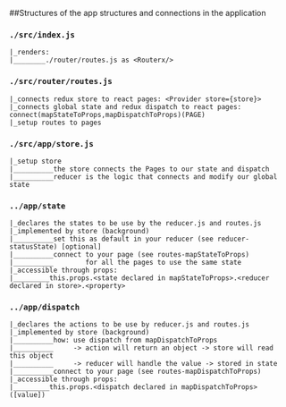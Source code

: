 
##Structures of the app
structures and connections in the application


### `./src/index.js`
    |_renders:
    |________./router/routes.js as <Routerx/>

### `./src/router/routes.js`
    |_connects redux store to react pages: <Provider store={store}>
    |_connects global state and redux dispatch to react pages: connect(mapStateToProps,mapDispatchToProps)(PAGE)
    |_setup routes to pages

### `./src/app/store.js`
    |_setup store
    |__________the store connects the Pages to our state and dispatch
    |__________reducer is the logic that connects and modify our global state

### `../app/state`
    |_declares the states to be use by the reducer.js and routes.js
    |_implemented by store (background)
    |__________set this as default in your reducer (see reducer-statusState) [optional]
    |__________connect to your page (see routes-mapStateToProps)
    |__________        for all the pages to use the same state
    |_accessible through props:
    |_________this.props.<state declared in mapStateToProps>.<reducer declared in store>.<property>

### `../app/dispatch`
    |_declares the actions to be use by reducer.js and routes.js
    |_implemented by store (background)
    |__________how: use dispatch from mapDispatchToProps
    |__________     -> action will return an object -> store will read this object
    |__________     -> reducer will handle the value -> stored in state
    |__________connect to your page (see routes-mapDispatchToProps)
    |_accessible through props:
    |_________this.props.<dispatch declared in mapDispatchToProps>([value])
